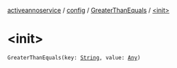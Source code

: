 [activeannoservice](../../index.md) / [config](../index.md) / [GreaterThanEquals](index.md) / [&lt;init&gt;](./-init-.md)

# &lt;init&gt;

`GreaterThanEquals(key: `[`String`](https://kotlinlang.org/api/latest/jvm/stdlib/kotlin/-string/index.html)`, value: `[`Any`](https://kotlinlang.org/api/latest/jvm/stdlib/kotlin/-any/index.html)`)`